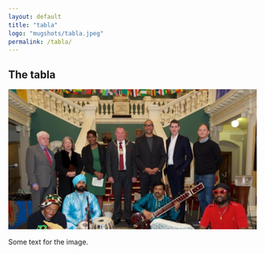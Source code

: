 ```yaml
---
layout: default
title: "tabla"
logo: "mugshots/tabla.jpeg"
permalink: /tabla/
---
```


## The tabla

![](/mugshots/tabla_lewisham.jpeg)

Some text for the image.
